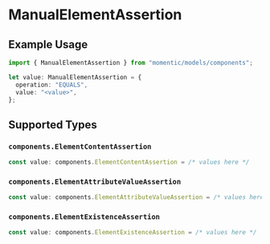 # ManualElementAssertion

## Example Usage

```typescript
import { ManualElementAssertion } from "momentic/models/components";

let value: ManualElementAssertion = {
  operation: "EQUALS",
  value: "<value>",
};
```

## Supported Types

### `components.ElementContentAssertion`

```typescript
const value: components.ElementContentAssertion = /* values here */
```

### `components.ElementAttributeValueAssertion`

```typescript
const value: components.ElementAttributeValueAssertion = /* values here */
```

### `components.ElementExistenceAssertion`

```typescript
const value: components.ElementExistenceAssertion = /* values here */
```

